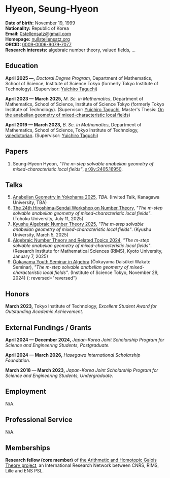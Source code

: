 # Hyeon, Seung-Hyeon

**Date of birth:** November 19, 1999  
**Nationality:** Republic of Korea  
**Email:** [0stellensatz@gmail.com](mailto:0stellensatz@gmail.com)  
**Homepage:** [nullstellensatz.org](https://nullstellensatz.org)  
**ORCID:** [0009-0006-9079-7077](https://orcid.org/0009-0006-9079-7077)  
**Research interests:** algebraic number theory, valued fields, ...  

## Education

**April 2025 —,** _Doctoral Degree Program_, Department of Mathematics, School of Science, Institute of Science Tokyo (formerly Tokyo Institute of Technology). (Supervisor: [Yuichiro Taguchi](https://www.genealogy.math.ndsu.nodak.edu/id.php?id=174878))

**April 2023 — March 2025,** _M. Sc. in Mathematics_, Department of Mathematics, School of Science, Institute of Science Tokyo (formerly Tokyo Institute of Technology). (Supervisor: [Yuichiro Taguchi](https://www.genealogy.math.ndsu.nodak.edu/id.php?id=174878), Master's Thesis: [On the anabelian geometry of mixed-characteristic local fields](./assets/thesis-master.pdf))

**April 2019 — March 2023,** _B. Sc. in Mathematics_, Department of Mathematics, School of Science, Tokyo Institute of Technology, [valedictorian](https://www.titech.ac.jp/english/news/2023/066235). (Supervisor: [Yuichiro Taguchi](https://www.genealogy.math.ndsu.nodak.edu/id.php?id=174878))

## Papers

1. Seung-Hyeon Hyeon, _"The m-step solvable anabelian geometry of mixed-characteristic local fields"_, [arXiv:2405.16950](https://arxiv.org/abs/2405.16950).

## Talks

5. [Anabelian Geometry in Yokohama 2025](https://sites.google.com/view/ag-in-yokohama-2025-en/home), _TBA_. (Invited Talk, Kanagawa University, TBA)
4. [The 24th Hiroshima-Sendai Workshop on Number Theory](https://math0.pm.tokushima-u.ac.jp/~hiroki/hiroshima25.html), _"The m-step solvable anabelian geometry of mixed-characteristic local fields"_. (Tohoku University, July 11, 2025)
3. [Kyushu Algebraic Number Theory 2025](https://sites.google.com/view/kyushuant2025), _"The m-step solvable anabelian geometry of mixed-characteristic local fields"_. (Kyushu University, March 5, 2025)
2. [Algebraic Number Theory and Related Topics 2024](https://sites.google.com/view/rims-ant-2024/english?authuser=0), _"The m-step solvable anabelian geometry of mixed-characteristic local fields"_. (Research Institute for Mathematical Sciences (RIMS), Kyoto University, January 7, 2025)
1. [Ôokayama Youth Seminar in Algebra](https://ahgt.math.cnrs.fr/activities/#young-researchers-workshops) (Ôokayama Daisûkei Wakate Seminar), _"The m-step solvable anabelian geometry of mixed-characteristic local fields"_. (Institute of Science Tokyo, November 29, 2024)
{: reversed="reversed"}

## Honors

**March 2023,** Tokyo Institute of Technology, _Excellent Student Award for Outstanding Academic Achievement_.

## External Fundings / Grants

**April 2024 — December 2024,** _Japan-Korea Joint Scholarship Program for Science and Engineering Students, Postgraduate._

**April 2024 — March 2026,** _Hasegawa International Scholarship Foundation_.

**March 2018 — March 2023,** _Japan-Korea Joint Scholarship Program for Science and Engineering Students, Undergraduate_.

## Employment

N/A.

## Professional Service

N/A.

## Memberships

**Research fellow (core member)** of [the Arithmetic and Homotopic Galois Theory project](https://ahgt.math.cnrs.fr/), an International Research Network between CNRS, RIMS, Lille and ENS PSL.
